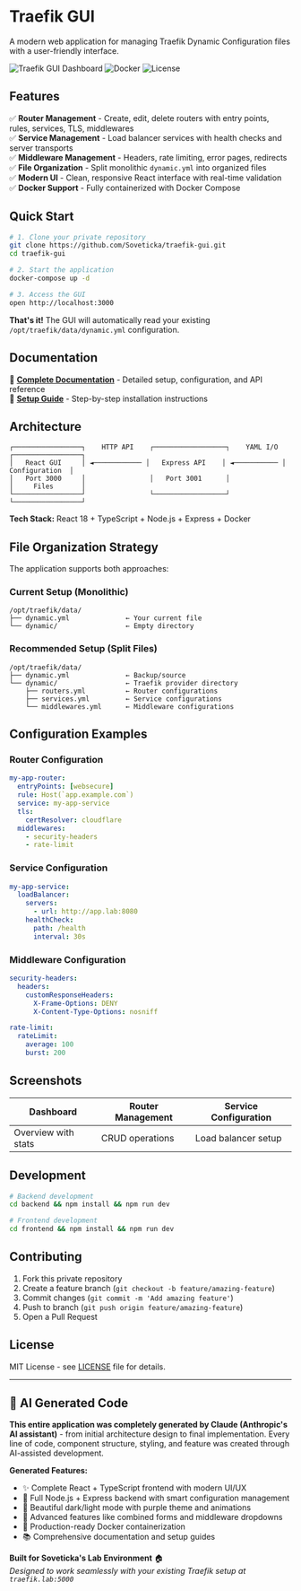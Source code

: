 # Traefik GUI

A modern web application for managing Traefik Dynamic Configuration files with a user-friendly interface.

![Traefik GUI Dashboard](https://img.shields.io/badge/status-ready-green) ![Docker](https://img.shields.io/badge/docker-ready-blue) ![License](https://img.shields.io/badge/license-MIT-green)

## Features

✅ **Router Management** - Create, edit, delete routers with entry points, rules, services, TLS, middlewares  
✅ **Service Management** - Load balancer services with health checks and server transports  
✅ **Middleware Management** - Headers, rate limiting, error pages, redirects  
✅ **File Organization** - Split monolithic `dynamic.yml` into organized files  
✅ **Modern UI** - Clean, responsive React interface with real-time validation  
✅ **Docker Support** - Fully containerized with Docker Compose  

## Quick Start

```bash
# 1. Clone your private repository
git clone https://github.com/Soveticka/traefik-gui.git
cd traefik-gui

# 2. Start the application
docker-compose up -d

# 3. Access the GUI
open http://localhost:3000
```

**That's it!** The GUI will automatically read your existing `/opt/traefik/data/dynamic.yml` configuration.

## Documentation

📖 **[Complete Documentation](docs/README.md)** - Detailed setup, configuration, and API reference  
🚀 **[Setup Guide](docs/SETUP_GUIDE.md)** - Step-by-step installation instructions  

## Architecture

```
┌─────────────────┐    HTTP API    ┌──────────────────┐    YAML I/O    ┌─────────────────┐
│   React GUI     │ ◄──────────── │   Express API    │ ◄─────────── │  Configuration  │
│   Port 3000     │                │   Port 3001      │               │     Files       │
└─────────────────┘                └──────────────────┘               └─────────────────┘
```

**Tech Stack:** React 18 + TypeScript + Node.js + Express + Docker

## File Organization Strategy

The application supports both approaches:

### Current Setup (Monolithic)
```
/opt/traefik/data/
├── dynamic.yml              ← Your current file
└── dynamic/                 ← Empty directory
```

### Recommended Setup (Split Files)
```
/opt/traefik/data/
├── dynamic.yml              ← Backup/source
└── dynamic/                 ← Traefik provider directory
    ├── routers.yml          ← Router configurations
    ├── services.yml         ← Service configurations  
    └── middlewares.yml      ← Middleware configurations
```

## Configuration Examples

### Router Configuration
```yaml
my-app-router:
  entryPoints: [websecure]
  rule: Host(`app.example.com`)
  service: my-app-service
  tls:
    certResolver: cloudflare
  middlewares:
    - security-headers
    - rate-limit
```

### Service Configuration
```yaml
my-app-service:
  loadBalancer:
    servers:
      - url: http://app.lab:8080
    healthCheck:
      path: /health
      interval: 30s
```

### Middleware Configuration
```yaml
security-headers:
  headers:
    customResponseHeaders:
      X-Frame-Options: DENY
      X-Content-Type-Options: nosniff

rate-limit:
  rateLimit:
    average: 100
    burst: 200
```

## Screenshots

| Dashboard | Router Management | Service Configuration |
|-----------|-------------------|----------------------|
| Overview with stats | CRUD operations | Load balancer setup |

## Development

```bash
# Backend development
cd backend && npm install && npm run dev

# Frontend development  
cd frontend && npm install && npm run dev
```

## Contributing

1. Fork this private repository
2. Create a feature branch (`git checkout -b feature/amazing-feature`)
3. Commit changes (`git commit -m 'Add amazing feature'`)
4. Push to branch (`git push origin feature/amazing-feature`)
5. Open a Pull Request

## License

MIT License - see [LICENSE](LICENSE) file for details.

---

## 🤖 AI Generated Code

**This entire application was completely generated by Claude (Anthropic's AI assistant)** - from initial architecture design to final implementation. Every line of code, component structure, styling, and feature was created through AI-assisted development.

**Generated Features:**
- ✨ Complete React + TypeScript frontend with modern UI/UX
- 🚀 Full Node.js + Express backend with smart configuration management  
- 🎨 Beautiful dark/light mode with purple theme and animations
- 🔧 Advanced features like combined forms and middleware dropdowns
- 🐳 Production-ready Docker containerization
- 📚 Comprehensive documentation and setup guides

**Built for Soveticka's Lab Environment** 🏠  
*Designed to work seamlessly with your existing Traefik setup at `traefik.lab:5000`*